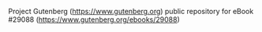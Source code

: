 Project Gutenberg (https://www.gutenberg.org) public repository for eBook #29088 (https://www.gutenberg.org/ebooks/29088)
